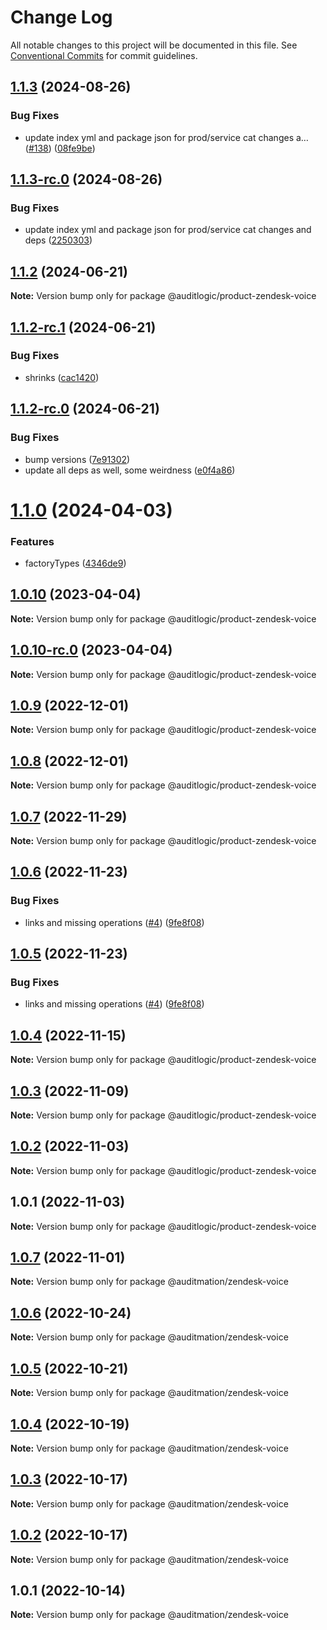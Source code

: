 # Change Log

All notable changes to this project will be documented in this file.
See [Conventional Commits](https://conventionalcommits.org) for commit guidelines.

## [1.1.3](https://github.com/auditlogic/product/compare/@auditlogic/product-zendesk-voice@1.1.2...@auditlogic/product-zendesk-voice@1.1.3) (2024-08-26)


### Bug Fixes

* update index yml and package json for prod/service cat changes a… ([#138](https://github.com/auditlogic/product/issues/138)) ([08fe9be](https://github.com/auditlogic/product/commit/08fe9beb1c8457462a19bc69caa02e6212d97e1a))





## [1.1.3-rc.0](https://github.com/auditlogic/product/compare/@auditlogic/product-zendesk-voice@1.1.2...@auditlogic/product-zendesk-voice@1.1.3-rc.0) (2024-08-26)


### Bug Fixes

* update index yml and package json for prod/service cat changes and deps ([2250303](https://github.com/auditlogic/product/commit/225030363a363608240135b7ebed386b28f01e4b))





## [1.1.2](https://github.com/auditlogic/product/compare/@auditlogic/product-zendesk-voice@1.1.2-rc.1...@auditlogic/product-zendesk-voice@1.1.2) (2024-06-21)

**Note:** Version bump only for package @auditlogic/product-zendesk-voice





## [1.1.2-rc.1](https://github.com/auditlogic/product/compare/@auditlogic/product-zendesk-voice@1.1.2-rc.0...@auditlogic/product-zendesk-voice@1.1.2-rc.1) (2024-06-21)


### Bug Fixes

* shrinks ([cac1420](https://github.com/auditlogic/product/commit/cac14200fefcd8183ab69fe89a47bd3f70f563e9))





## [1.1.2-rc.0](https://github.com/auditlogic/product/compare/@auditlogic/product-zendesk-voice@1.1.0...@auditlogic/product-zendesk-voice@1.1.2-rc.0) (2024-06-21)


### Bug Fixes

* bump versions ([7e91302](https://github.com/auditlogic/product/commit/7e913023b8b312150ed7762c32fbbe616be71de5))
* update all deps as well, some weirdness ([e0f4a86](https://github.com/auditlogic/product/commit/e0f4a864714e2d3de6bbf3da014d5312fe53be2f))





# [1.1.0](https://github.com/auditlogic/product/compare/@auditlogic/product-zendesk-voice@1.0.10...@auditlogic/product-zendesk-voice@1.1.0) (2024-04-03)


### Features

* factoryTypes ([4346de9](https://github.com/auditlogic/product/commit/4346de92693aee892fccf725338ffc7b80ab182b))





## [1.0.10](https://github.com/auditlogic/product/compare/@auditlogic/product-zendesk-voice@1.0.9...@auditlogic/product-zendesk-voice@1.0.10) (2023-04-04)

**Note:** Version bump only for package @auditlogic/product-zendesk-voice





## [1.0.10-rc.0](https://github.com/auditlogic/product/compare/@auditlogic/product-zendesk-voice@1.0.9...@auditlogic/product-zendesk-voice@1.0.10-rc.0) (2023-04-04)

**Note:** Version bump only for package @auditlogic/product-zendesk-voice





## [1.0.9](https://github.com/auditlogic/product/compare/@auditlogic/product-zendesk-voice@1.0.8...@auditlogic/product-zendesk-voice@1.0.9) (2022-12-01)

**Note:** Version bump only for package @auditlogic/product-zendesk-voice





## [1.0.8](https://github.com/auditlogic/product/compare/@auditlogic/product-zendesk-voice@1.0.7...@auditlogic/product-zendesk-voice@1.0.8) (2022-12-01)

**Note:** Version bump only for package @auditlogic/product-zendesk-voice





## [1.0.7](https://github.com/auditlogic/product/compare/@auditlogic/product-zendesk-voice@1.0.6...@auditlogic/product-zendesk-voice@1.0.7) (2022-11-29)

**Note:** Version bump only for package @auditlogic/product-zendesk-voice





## [1.0.6](https://github.com/auditlogic/product/compare/@auditlogic/product-zendesk-voice@1.0.4...@auditlogic/product-zendesk-voice@1.0.6) (2022-11-23)


### Bug Fixes

* links and missing operations ([#4](https://github.com/auditlogic/product/issues/4)) ([9fe8f08](https://github.com/auditlogic/product/commit/9fe8f08fe7c57fdb79f991ac35bd6ac2e7dcad38))





## [1.0.5](https://github.com/auditlogic/product/compare/@auditlogic/product-zendesk-voice@1.0.4...@auditlogic/product-zendesk-voice@1.0.5) (2022-11-23)


### Bug Fixes

* links and missing operations ([#4](https://github.com/auditlogic/product/issues/4)) ([9fe8f08](https://github.com/auditlogic/product/commit/9fe8f08fe7c57fdb79f991ac35bd6ac2e7dcad38))





## [1.0.4](https://github.com/auditlogic/product/compare/@auditlogic/product-zendesk-voice@1.0.3...@auditlogic/product-zendesk-voice@1.0.4) (2022-11-15)

**Note:** Version bump only for package @auditlogic/product-zendesk-voice





## [1.0.3](https://github.com/auditlogic/product/compare/@auditlogic/product-zendesk-voice@1.0.2...@auditlogic/product-zendesk-voice@1.0.3) (2022-11-09)

**Note:** Version bump only for package @auditlogic/product-zendesk-voice





## [1.0.2](https://github.com/auditlogic/product/compare/@auditlogic/product-zendesk-voice@1.0.1...@auditlogic/product-zendesk-voice@1.0.2) (2022-11-03)

**Note:** Version bump only for package @auditlogic/product-zendesk-voice





## 1.0.1 (2022-11-03)

**Note:** Version bump only for package @auditlogic/product-zendesk-voice





## [1.0.7](https://github.com/auditmation/store-content/compare/@auditmation/zendesk-voice@1.0.6...@auditmation/zendesk-voice@1.0.7) (2022-11-01)

**Note:** Version bump only for package @auditmation/zendesk-voice





## [1.0.6](https://github.com/auditmation/store-content/compare/@auditmation/zendesk-voice@1.0.5...@auditmation/zendesk-voice@1.0.6) (2022-10-24)

**Note:** Version bump only for package @auditmation/zendesk-voice





## [1.0.5](https://github.com/auditmation/store-content/compare/@auditmation/zendesk-voice@1.0.4...@auditmation/zendesk-voice@1.0.5) (2022-10-21)

**Note:** Version bump only for package @auditmation/zendesk-voice





## [1.0.4](https://github.com/auditmation/store-content/compare/@auditmation/zendesk-voice@1.0.3...@auditmation/zendesk-voice@1.0.4) (2022-10-19)

**Note:** Version bump only for package @auditmation/zendesk-voice





## [1.0.3](https://github.com/auditmation/store-content/compare/@auditmation/zendesk-voice@1.0.2...@auditmation/zendesk-voice@1.0.3) (2022-10-17)

**Note:** Version bump only for package @auditmation/zendesk-voice





## [1.0.2](https://github.com/auditmation/store-content/compare/@auditmation/zendesk-voice@1.0.1...@auditmation/zendesk-voice@1.0.2) (2022-10-17)

**Note:** Version bump only for package @auditmation/zendesk-voice





## 1.0.1 (2022-10-14)

**Note:** Version bump only for package @auditmation/zendesk-voice
